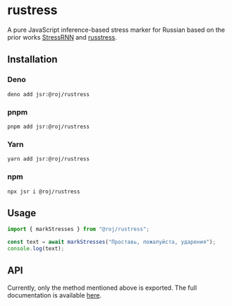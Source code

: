 # rustress

A pure JavaScript inference-based stress marker for Russian based on the prior
works [StressRNN](https://github.com/dbklim/StressRNN) and
[russtress](https://github.com/MashaPo/russtress).

## Installation

### Deno

```shell
deno add jsr:@roj/rustress
```

### pnpm

```shell
pnpm add jsr:@roj/rustress
```

### Yarn

```shell
yarn add jsr:@roj/rustress
```

### npm

```shell
npx jsr i @roj/rustress
```

## Usage

```ts
import { markStresses } from "@roj/rustress";

const text = await markStresses("Проставь, пожалуйста, ударения");
console.log(text);
```

## API

Currently, only the method mentioned above is exported. The full documentation
is available [here](https://jsr.io/@roj/rustress/doc).
